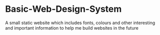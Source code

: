 # Basic-Web-Design-System

A small  static website which includes fonts, colours and other interesting and important information to help me build websites in the future
